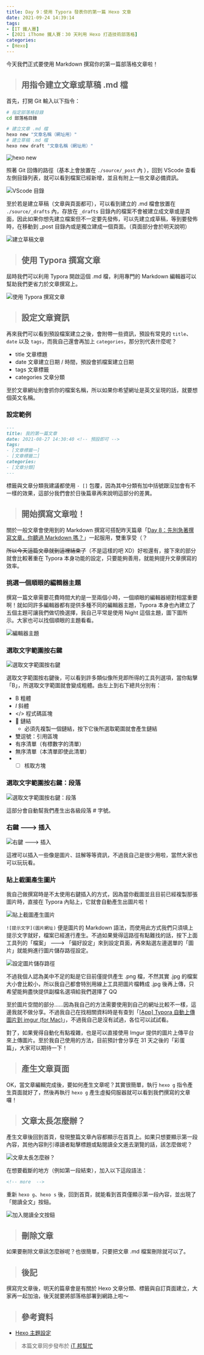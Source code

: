```yaml
---
title: Day 9：使用 Typora 發表你的第一篇 Hexo 文章
date: 2021-09-24 14:39:14
tags:
- [IT 鐵人賽]
- [2021 iThome 鐵人賽：30 天利用 Hexo 打造技術部落格]
categories:
- [Hexo]
---
```


今天我們正式要使用 Markdown 撰寫你的第一篇部落格文章啦！

<!-- more -->

> ## 用指令建立文章或草稿 .md 檔

首先，打開 Git 輸入以下指令：

``` sh
# 指定部落格目錄
cd 部落格目錄

# 建立文章 .md 檔
hexo new "文章名稱（網址用）"
# 建立草稿 .md 檔
hexo new draft "文章名稱（網址用）"
```

![hexo new](https://i.imgur.com/3kRRlYO.png)
<!-- ![](https://i.imgur.com/tXt21xt.png) -->

照著 Git 回傳的路徑（基本上會放置在 `./source/_post` 內 ），回到 VScode 查看左側目錄列表，就可以看到檔案已經新增，並且有附上一些文章必備資訊。

![VScode 目錄](https://i.imgur.com/4Vf9gu0.png)

至於若是建立草稿（文章與頁面都可），可以看到建立的 .md 檔會放置在 `./source/_drafts` 內，存放在 `_drafts` 目錄內的檔案不會被建立成文章或是頁面，因此如果你想先建立檔案但不一定要先發佈，可以先建立成草稿，等到要發佈時，在移動到 _post 目錄內或是獨立建成一個頁面。（頁面部分會於明天說明）

![建立草稿文章](https://i.imgur.com/Q4Huxh6.png)

> ## 使用 Typora 撰寫文章

屆時我們可以利用 Typora 開啟這個 .md 檔，利用專門的 Markdown 編輯器可以幫助我們更省力於文章撰寫上。

![使用 Typora 撰寫文章](https://i.imgur.com/dM2436B.png)

> ## 設定文章資訊

再來我們可以看到預設檔案建立之後，會附帶一些資訊，預設有常見的 `title`、`date` 以及 `tags`，而我自己還會再加上 `categories`，那分別代表什麼呢？

* title 文章標題
* date 文章建立日期 / 時間，預設會抓檔案建立日期
* tags 文章標籤
* categories 文章分類

至於文章網址則會抓你的檔案名稱，所以如果你希望網址是英文呈現的話，就要想個英文名稱。

### 設定範例

``` markdown
---
title: 我的第一篇文章
date: 2021-08-27 14:30:40 <!-- 預設即可 -->
tags:
- [文章標籤一]
- [文章標籤二]
categories:
- [文章分類]
---
```

標籤與文章分類我建議都使用 `- []` 包覆，因為其中分類有加中括號跟沒加會有不一樣的效果，這部分我們會於日後篇章再來說明這部分的差異。

> ## 開始撰寫文章啦！

關於一般文章會使用到的 Markdown 撰寫可搭配昨天篇章「[Day 8：先別急著撰寫文章，你聽過 Markdown 嗎？](https://guiblogs.com/hexo30-8/)」一起服用，雙重享受（？

~~所以今天這篇文章就到這裡結束了~~（不是這樣的吧 XD）好啦還有，接下來的部分就會比較著重在 Typora 本身功能的設定，只要能夠善用，就能夠提升文章撰寫的效率。

### 挑選一個順眼的編輯器主題

撰寫一篇文章需要花費時間大約是一至兩個小時，一個順眼的編輯器絕對相當重要啊！就如同許多編輯器都有提供多種不同的編輯器主題，Typora 本身也內建立了五個主題可讓我們做切換選擇，我自己平常是使用 Night 這個主題，圖下圖所示。大家也可以找個順眼的主題看看。

![編輯器主題](https://i.imgur.com/J4PAK40.png)

### 選取文字範圍按右鍵

![選取文字範圍按右鍵](https://i.imgur.com/lymLWme.png)

選取文字範圍按右鍵後，可以看到許多類似像所見即所得的工具列選項，當你點擊「B」，所選取文字範圍就會變成粗體。由左上到右下總共分別有：

* B 粗體
* *I* 斜體
* </> 程式碼區塊
* 🔗 鏈結
    * 必須先複製一個鏈結，按下它後所選取範圍就會產生鏈結
* 雙逗號：引用區塊
* 有序清單（有標數字的清單）
* 無序清單（本清單即使此清單）
* - [ ] 核取方塊

### 選取文字範圍按右鍵：段落

![選取文字範圍按右鍵：段落](https://i.imgur.com/6pVmnus.png)

這部分會自動幫我們產生出各級段落 # 字號。

### 右鍵 ---> 插入

![右鍵 ---> 插入](https://i.imgur.com/3eoGEYy.png)

這裡可以插入一些像是圖片、註解等等資訊，不過我自己是很少用啦，當然大家也可以玩玩看。

### 貼上截圖產生圖片

我自己做撰寫時是不太使用右鍵插入的方式，因為當你截圖並且目前已經複製那張圖片時，直接在 Typora 內貼上，它就會自動產生出圖片啦！

![貼上截圖產生圖片](https://i.imgur.com/Qm01rnY.png)

`![提示文字](圖片網址)` 便是圖片的 Markdown 語法，而使用此方式我們只須填上提示文字就好，檔案已經進行產生。不過如果覺得這路徑有點難找的話，按下上面工具列的「檔案」 ---> 「偏好設定」來到設定頁面，再來點選左邊選單的「圖片」就能夠進行圖片儲存路徑設定。

![設定圖片儲存路徑](https://i.imgur.com/jPR5T7T.png)

不過我個人認為美中不足的點是它目前僅提供產生 .png 檔，不然其實 .jpg 的檔案大小會比較小，所以我自己都會特別用線上工具把圖片檔轉成 .jpg 後再上傳，只希望能夠盡快提供副檔名選項給我們選擇了 QQ

至於圖片空間的部分......因為我自己的方法需要使用到自己的網址比較不一樣，這邊我就不做分享。不過我自己在找相關資料時是有查到「[[App] Typora 自動上傳圖片到 imgur (for Mac)](https://pjchender.blogspot.com/2020/08/app-typora-imgur-for-mac.html)」，不過我自己是沒有試過，各位可以試試看。

對了，如果覺得自動化有點複雜，也是可以直接使用 Imgur 提供的圖片上傳平台來上傳圖片。至於我自己使用的方法，目前預計會分享在 31 天之後的「彩蛋篇」，大家可以期待一下！

> ## 產生文章頁面

OK，當文章編輯完成後，要如何產生文章呢？其實很簡單，執行 `hexo g` 指令產生頁面就好了，然後再執行 `hexo g` 產生虛擬伺服器就可以看到我們撰寫的文章囉！

> ## 文章太長怎麼辦？

產生文章後回到首頁，發現整篇文章內容都顯示在首頁上。如果只想要顯示第一段內容，其他內容則引導讀者點擊標題或點閱讀全文進去瀏覽的話，該怎麼做呢？

![文章太長怎麼辦？](https://i.imgur.com/lSiN8mt.png)

在想要截斷的地方（例如第一段結束），加入以下這段語法：

``` markdown
<!-- more  -->
```

重新 `hexo g`、`hexo s` 後，回到首頁，就能看到首頁僅顯示第一段內容，並出現了「閱讀全文」按鈕。

![加入閱讀全文按鈕](https://i.imgur.com/3HJPdO5.png)

> ## 刪除文章

如果要刪除文章該怎麼辦呢？也很簡單，只要把文章 .md 檔案刪除就可以了。

> ## 後記

撰寫完文章後，明天的篇章會是有關於 Hexo 文章分類、標籤與自訂頁面建立，大家再一起加油，後天就要將部落格部署到網路上啦～

> ## 參考資料

* [Hexo 主題設定](https://orandigo.github.io/blog/2020/03/08/20200308-hexo/)

> 本篇文章同步發布於 [iT 邦幫忙](https://ithelp.ithome.com.tw/articles/10271160)
